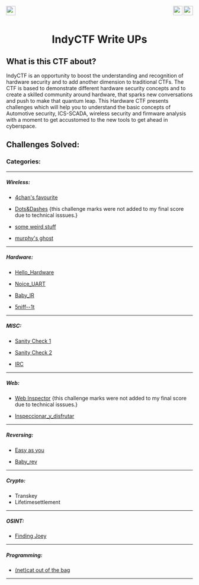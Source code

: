 <div >
<a href="https://indy.ctf.eng.run/"><img src="https://img.shields.io/badge/IndyCTF-Click%20to%20Play-green[700]" align="left" height="25"></a>

<a href="https://bi0s.in/hardware.html"><img src="https://img.shields.io/badge/teamBi0s-Hardware-black" height="25" align="right"></a>

<img src="https://img.shields.io/badge/Flags%20Found%3A-18-violet" height="25" align="right">


</div>

<br></br>

<div align="center">
    <h1>IndyCTF Write UPs</h1>
</div>

## What is this CTF about?
IndyCTF is an opportunity to boost the understanding and recognition of hardware security and to add another dimension to traditional CTFs. The CTF is based to demonstrate different hardware security concepts and to create a skilled community around hardware, that sparks new conversations and push to make that quantum leap. This Hardware CTF presents challenges which will help you to understand the basic concepts of Automotive security, ICS-SCADA, wireless security and firmware analysis with a moment to get accustomed to the new tools to get ahead in cyberspace.



## Challenges Solved: 

### Categories: 

--- 

##### Wireless: 
- [4chan's favourite](https://github.com/hitaarthh/IndyCTF_writeUps/blob/main/4chan's%20favourite.md)

- [Dots&Dashes](https://github.com/hitaarthh/IndyCTF_writeUps/blob/main/Dots%26Dashes.md) {this challenge marks were not added to my final score due to technical isssues.}

- [some weird stuff](https://github.com/hitaarthh/IndyCTF_writeUps/blob/main/some%20wierd%20stuff.md)

- [murphy's ghost](https://github.com/hitaarthh/IndyCTF_writeUps/blob/main/murphy's%20ghost.md)

-----

##### Hardware:

- [Hello_Hardware](https://github.com/hitaarthh/IndyCTF_writeUps/blob/main/Hello%20Hardware.md)

- [Noice_UART](https://github.com/hitaarthh/IndyCTF_writeUps/blob/main/Noice_UART.md)

- [Baby_IR](https://github.com/hitaarthh/IndyCTF_writeUps/blob/main/Baby_IR.md)

- [5niff--1t](https://github.com/hitaarthh/IndyCTF_writeUps/blob/main/5niff--1t.md)

---

##### MISC:
- [Sanity Check 1](https://github.com/hitaarthh/IndyCTF_writeUps/blob/main/Sanity%20Check%201.md)
- [Sanity Check 2](https://github.com/hitaarthh/IndyCTF_writeUps/blob/main/Sanity%20Check%202.md)

- [IRC](https://github.com/hitaarthh/IndyCTF_writeUps/blob/main/IRC.md)

---

##### Web:

- [Web Inspector](https://github.com/hitaarthh/IndyCTF_writeUps/blob/main/Web%20Inspector.md) {this challenge marks were not added to my final score due to technical isssues.}

- [Inspeccionar_y_disfrutar](https://github.com/hitaarthh/IndyCTF_writeUps/blob/main/Inspeccionar_y_disfrutar.md)

---



##### Reversing:

- [Easy as you](https://github.com/hitaarthh/IndyCTF_writeUps/blob/main/Easy%20as%20you.md)

- [Baby_rev](https://github.com/hitaarthh/IndyCTF_writeUps/blob/main/Baby_rev.md)

---

##### Crypto:
- Transkey
- Lifetimesettlement

---
##### OSINT: 
- [Finding Joey](https://github.com/hitaarthh/IndyCTF_writeUps/blob/main/Finding%20Joey.md)

---



##### Programming:
- [(net)cat out of the bag](https://github.com/hitaarthh/IndyCTF_writeUps/blob/main/(net)cat%20out%20of%20the%20bag.md)

---
